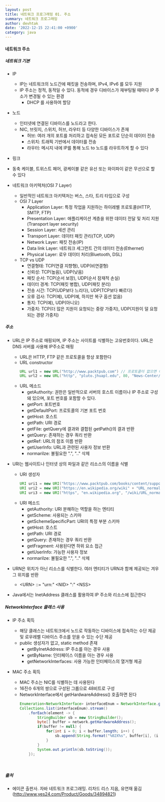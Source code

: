 ```yaml
---
layout: post
title: 네트워크 프로그래밍 01. 주소 
summary: 네트워크 프로그래밍
author: devhtak
date: '2022-12-15 22:41:00 +0900'
category: java
---
```

#### 네트워크 주소 
##### 네트워크 기본
- IP
  - IP는 네트워크의 노드간에 패킷을 전송하며, IPv4, IPv6 를 모두 지원
  - IP 주소는 정적, 동적일 수 있다. 동적에 경우 디바이스가 재부팅될 때마다 IP 주소가 변경될 수 있는 환경
    - DHCP 를 사용하여 할당
- 노드
  - 인터넷에 연결된 디바이스를 노드라고 한다.
  - NIC, 브릿지, 스위치, 허브, 라우터 등 다양한 디바이스가 존재
    - 허브: 여러 개의 포트를 처리하고 접속된 모든 포트로 단순히 데이터 전송
    - 스위치: 트래픽 기반에서 데이터를 전송
    - 라우터: 메시지 내에 IP를 통해 노드 to 노드를 라우트하게 할 수 있다
- 링크
 - 동축 케이블, 트위스트 페어, 광케이블 같은 유선 또는 와이파이 같은 무선으로 할 수 있다

- 네트워크 아키텍처(OSI 7 Layer)
  - 일반적인 네트워크 아키텍처는 버스, 스타, 트리 타입으로 구성
  - OSI 7 Layer
    - Application Layer: 특정 작업을 지원하는 하이레벨 프로토콜(HTTP, SMTP, FTP)
    - Presentation Layer: 애플리케이션 계층을 위한 데이터 전달 및 처리 지원(Transport layer security)
    - Session Layer: 세션 관리
    - Transport Layer: 데이터 패킷 관리(TCP, UDP)
    - Network Layer: 패킷 전송(IP)
    - Data link Layer: 네트워크 세그먼트 간의 데이터 전송(Ethernet)
    - Physical Layer: 로우 데이터 처리(Bluetooth, DSL)
  - TCP vs UDP
    - 연결형태: TCP(연결 지향형), UDP(비연결형)
    - 신뢰성: TCP(높음), UDP(낮음)
    - 패킷 순서: TCP(순서 보장), UDP(순서 잠재적 손실)
    - 데이터 경계: TCP(패킷 병합), UDP(패킷 분리)
    - 전송 시간: TCP(UDP보다 느리다), UDP(TCP보다 빠르다)
    - 오류 검사: TCP(예), UDP(예, 하지만 복구 옵션 없음)
    - 통지: TCP(예), UDP(아니오)
    - 가중치: TCP(더 많은 지원이 요청되는 중량 가중치), UDP(지원이 덜 요청되는 경량 가중치)

##### 주소

- URL은 IP 주소로 매핑되며, IP 주소는 사이트를 식별하는 고유번호이다. URL은 DNS 서버를 사용해 IP주소로 매핑
  - URL은 HTTP, FTP 같은 프로토콜을 항상 포함한다
  - URL constructor
    ```java
    URL url1 = new URL("http://www.packtpub.com") // 프로토콜이 없으면 예외가 발생
    URL url2 = new URL("http", "pluto.jhuapl.edu", 80, "News-Center/index.php"); // 프로토콜, 호스트, 포트번호, 파일에 대한 매개변수를 사용할 수 있다
    ```
  - URL 메소드
    - getAuthority: 권한은 일반적으로 서버의 호스트 이름이나 IP 주소로 구성돼 있으며, 포트 번호를 포함할 수 있다.
    - getPort: 포트번호
    - getDefaultPort: 프로토콜의 기본 포트 번호
    - getHost: 호스트
    - getPath: URI 경로
    - getFile: getQuery에 결과와 결합된 getPath()의 결과 반환
    - getQuery: 존재하는 경우 쿼리 반환
    - getRef: URL의 참조 이름 반환
    - getUserInfo: URL과 관련된 사용자 정보 반환
    - normarilze: 불필요한 ".", ".." 삭제
- URI는 웹사이트나 인터넷 상의 파일과 같은 리소스의 이름을 식별
  - URI 생성자
    ```java
    URI uri1 = new URI("https://www.packtpub.com/books/content/support");
    URI uri2 = new URI("https://en.wikipedia.org/wiki" + "URL_normalization#Normalization_process"); // fragment 사용가능
    URI uri3 = new URI("https", "en.wikipedia.org", "/wiki/URL_normalization", "Normalization_process"); // schema, host, path 및 프래그먼트를 구별하는 생성자
    ```
  - URI 메소드
    - getAuthority: URI 분해하는 역할을 하는 엔티티
    - getScheme: 사용되는 스키마
    - getSchemeSpecificPart: URI의 특정 부분 스키마
    - getHost: 호스트
    - getPath: URI 경로
    - getQuery: 존재하는 경우 쿼리 반환
    - getFragment: 사용된다면 하위 요소 접근
    - getUserInfo: 가능한 사용자 정보
    - normarilze: 불필요한 ".", ".." 삭제

- URN은 위치가 아닌 리소스를 식별한다. 여러 엔티티가 URN과 함께 제공되는 겨우 그 위치를 반환
  - \<URN> ::= "urn:" \<NID> ":" \<NSS>
- Java에서는 InetAddress 클래스를 활용하여 IP 주소와 리소스에 접근한다
 
##### NetworkInterface 클래스 사용
- IP 주소 획득
  - 해당 클래스는 네트워크에서 노드로 작동하는 디바이스에 접속하는 수단 제공 및 로우레벨 디바이스 주소를 얻을 수 있는 수단 제공
  - public 생성자가 없고, static method 존재
    - getByInetAddress: IP 주소를 아는 경우 사용
    - getByName: 인터페이스 이름을 아는 경우 사용
    - getNetworkInterfaces: 사용 가능한 인터페이스의 열거형 제공

- MAC 주소 획득
  - MAC 주소는 NIC를 식별하는 데 사용된다
  - 16진수 6개의 쌍으로 구성된 그룹으로 48비트로 구성
  - NetworkInterface에서 getHardwareAddress() 호출하면 된다
    ```java
    Enumeration<NetworkInterface> interfaceEnum = NetworkInterface.getNetworkInterfaces();
    Collections.list(interfaceEnum).stream()
        .forEach(element -> {
            StringBuilder sb = new StringBuilder();
            byte[] buffer = network.getHardwareAddress();
            if(buffer != null) {
                for(int i = 0; i < buffer.length; i++) {
                    sb.append(String.format("%02X%s", buffer[i], (i < buffer.length - 1) ? "-": ""));
                }
            }
            System.out.println(sb.toString());
        });
    ```
 
##### 출처
- 에이콘 출판사. 자바 네트워크 프로그래밍. 리차드 리스 지음, 유연재 옮김 (http://www.yes24.com/Product/Goods/34894821)
